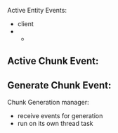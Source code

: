 Active Entity Events:

- client
-
    -

Active Chunk Event:
-

Generate Chunk Event:
-

Chunk Generation manager:

- receive events for generation
- run on its own thread task